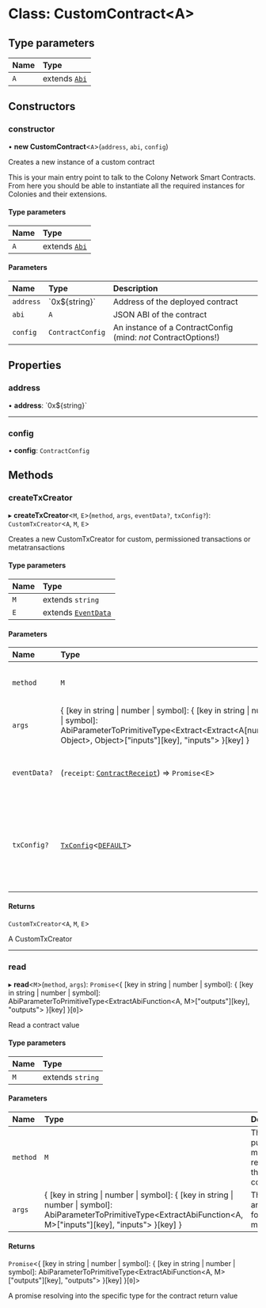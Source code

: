 # Class: CustomContract<A\>

## Type parameters

| Name | Type |
| :------ | :------ |
| `A` | extends [`Abi`](../README.md#abi) |

## Constructors

### constructor

• **new CustomContract**<`A`\>(`address`, `abi`, `config`)

Creates a new instance of a custom contract

This is your main entry point to talk to the Colony Network Smart Contracts.
From here you should be able to instantiate all the required instances for Colonies and their extensions.

#### Type parameters

| Name | Type |
| :------ | :------ |
| `A` | extends [`Abi`](../README.md#abi) |

#### Parameters

| Name | Type | Description |
| :------ | :------ | :------ |
| `address` | \`0x${string}\` | Address of the deployed contract |
| `abi` | `A` | JSON ABI of the contract |
| `config` | `ContractConfig` | An instance of a ContractConfig (mind: _not_ ContractOptions!) |

## Properties

### address

• **address**: \`0x${string}\`

___

### config

• **config**: `ContractConfig`

## Methods

### createTxCreator

▸ **createTxCreator**<`M`, `E`\>(`method`, `args`, `eventData?`, `txConfig?`): `CustomTxCreator`<`A`, `M`, `E`\>

Creates a new CustomTxCreator for custom, permissioned transactions or metatransactions

#### Type parameters

| Name | Type |
| :------ | :------ |
| `M` | extends `string` |
| `E` | extends [`EventData`](../interfaces/EventData.md) |

#### Parameters

| Name | Type | Description |
| :------ | :------ | :------ |
| `method` | `M` | The transaction method to execute on the contract |
| `args` | { [key in string \| number \| symbol]: { [key in string \| number \| symbol]: AbiParameterToPrimitiveType<Extract<Extract<A[number], Object\>, Object\>["inputs"][key], "inputs"\> }[key] } | The arguments for the method |
| `eventData?` | (`receipt`: [`ContractReceipt`](../interfaces/ContractReceipt.md)) => `Promise`<`E`\> | A function that extracts the relevant event data from the [ContractReceipt](../interfaces/ContractReceipt.md) |
| `txConfig?` | [`TxConfig`](../interfaces/TxConfig.md)<[`DEFAULT`](../enums/MetadataType.md#default)\> | More configuration options, like [MetadataType](../enums/MetadataType.md) if the event contains metadata or if methods are unsupported |

#### Returns

`CustomTxCreator`<`A`, `M`, `E`\>

A CustomTxCreator

___

### read

▸ **read**<`M`\>(`method`, `args`): `Promise`<{ [key in string \| number \| symbol]: { [key in string \| number \| symbol]: AbiParameterToPrimitiveType<ExtractAbiFunction<A, M\>["outputs"][key], "outputs"\> }[key] }[``0``]\>

Read a contract value

#### Type parameters

| Name | Type |
| :------ | :------ |
| `M` | extends `string` |

#### Parameters

| Name | Type | Description |
| :------ | :------ | :------ |
| `method` | `M` | The pure/view method to read from the contract |
| `args` | { [key in string \| number \| symbol]: { [key in string \| number \| symbol]: AbiParameterToPrimitiveType<ExtractAbiFunction<A, M\>["inputs"][key], "inputs"\> }[key] } | The arguments for the method |

#### Returns

`Promise`<{ [key in string \| number \| symbol]: { [key in string \| number \| symbol]: AbiParameterToPrimitiveType<ExtractAbiFunction<A, M\>["outputs"][key], "outputs"\> }[key] }[``0``]\>

A promise resolving into the specific type for the contract return value
